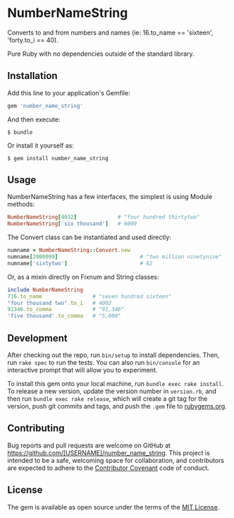 # NumberNameString

Converts to and from numbers and names (ie: 16.to_name == 'sixteen', 'forty.to_i == 40).

Pure Ruby with no dependencies outside of the standard library.

## Installation

Add this line to your application's Gemfile:

```ruby
gem 'number_name_string'
```

And then execute:

    $ bundle

Or install it yourself as:

    $ gem install number_name_string

## Usage

NumberNameString has a few interfaces, the simplest is using Module methods:

```ruby
NumberNameString[4032]             # "four hundred thirtytwo"
NumberNameString['six thousand']   # 6000
```

The Convert class can be instantiated and used directly:

```ruby
numname = NumberNameString::Convert.new
numname[2000099]                          # "two million ninetynine"
numname['sixtytwo']                       # 62
```

Or, as a mixin directly on Fixnum and String classes:

```ruby
include NumberNameString
716.to_name                # "seven hundred sixteen"
"four thousand two".to_i   # 4002
91346.to_comma             # "91,346"
'five thousand'.to_comma   # "5,000"
```

## Development

After checking out the repo, run `bin/setup` to install dependencies. Then, run `rake spec` to run the tests. You can also run `bin/console` for an interactive prompt that will allow you to experiment.

To install this gem onto your local machine, run `bundle exec rake install`. To release a new version, update the version number in `version.rb`, and then run `bundle exec rake release`, which will create a git tag for the version, push git commits and tags, and push the `.gem` file to [rubygems.org](https://rubygems.org).

## Contributing

Bug reports and pull requests are welcome on GitHub at https://github.com/[USERNAME]/number_name_string. This project is intended to be a safe, welcoming space for collaboration, and contributors are expected to adhere to the [Contributor Covenant](http://contributor-covenant.org) code of conduct.

## License

The gem is available as open source under the terms of the [MIT License](http://opensource.org/licenses/MIT).

